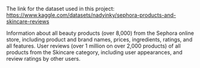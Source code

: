 The link for the dataset used in this project: https://www.kaggle.com/datasets/nadyinky/sephora-products-and-skincare-reviews


Information about all beauty products (over 8,000) from the Sephora online store, including product and brand names, prices, ingredients, ratings, and all features.
User reviews (over 1 million on over 2,000 products) of all products from the Skincare category, including user appearances, and review ratings by other users.
